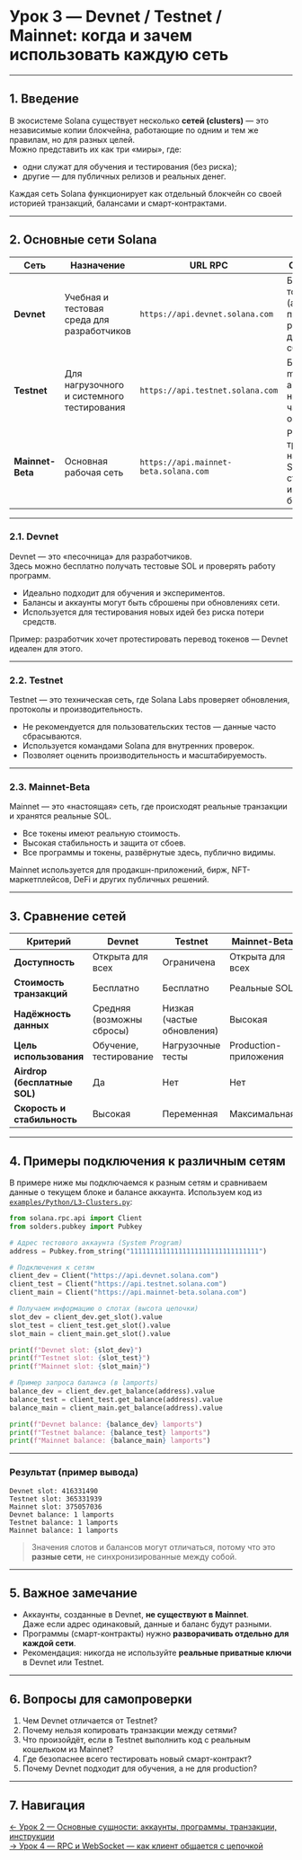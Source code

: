 # Урок 3 — Devnet / Testnet / Mainnet: когда и зачем использовать каждую сеть

---

## 1. Введение

В экосистеме Solana существует несколько **сетей (clusters)** — это независимые копии блокчейна, работающие по одним и тем же правилам, но для разных целей.  
Можно представить их как три «миры», где:
- одни служат для обучения и тестирования (без риска);
- другие — для публичных релизов и реальных денег.

Каждая сеть Solana функционирует как отдельный блокчейн со своей историей транзакций, балансами и смарт-контрактами.

---

## 2. Основные сети Solana

| Сеть | Назначение | URL RPC | Особенности |
|------|-------------|---------|--------------|
| **Devnet** | Учебная и тестовая среда для разработчиков | `https://api.devnet.solana.com` | Бесплатные токены (airdrop), простая регистрация, данные могут сбрасываться. |
| **Testnet** | Для нагрузочного и системного тестирования | `https://api.testnet.solana.com` | Близка к mainnet, без airdrop, нестабильна, часто обновляется. |
| **Mainnet-Beta** | Основная рабочая сеть | `https://api.mainnet-beta.solana.com` | Реальные транзакции, настоящие SOL, стабильность и безопасность. |

---

### 2.1. Devnet

Devnet — это «песочница» для разработчиков.  
Здесь можно бесплатно получать тестовые SOL и проверять работу программ.

- Идеально подходит для обучения и экспериментов.
- Балансы и аккаунты могут быть сброшены при обновлениях сети.
- Используется для тестирования новых идей без риска потери средств.

Пример: разработчик хочет протестировать перевод токенов — Devnet идеален для этого.

---

### 2.2. Testnet

Testnet — это техническая сеть, где Solana Labs проверяет обновления, протоколы и производительность.

- Не рекомендуется для пользовательских тестов — данные часто сбрасываются.
- Используется командами Solana для внутренних проверок.
- Позволяет оценить производительность и масштабируемость.

---

### 2.3. Mainnet-Beta

Mainnet — это «настоящая» сеть, где происходят реальные транзакции и хранятся реальные SOL.

- Все токены имеют реальную стоимость.
- Высокая стабильность и защита от сбоев.
- Все программы и токены, развёрнутые здесь, публично видимы.

Mainnet используется для продакшн-приложений, бирж, NFT-маркетплейсов, DeFi и других публичных решений.

---

## 3. Сравнение сетей

| Критерий | Devnet | Testnet | Mainnet-Beta |
|-----------|---------|----------|---------------|
| **Доступность** | Открыта для всех | Ограничена | Открыта для всех |
| **Стоимость транзакций** | Бесплатно | Бесплатно | Реальные SOL |
| **Надёжность данных** | Средняя (возможны сбросы) | Низкая (частые обновления) | Высокая |
| **Цель использования** | Обучение, тестирование | Нагрузочные тесты | Production-приложения |
| **Airdrop (бесплатные SOL)** | Да | Нет | Нет |
| **Скорость и стабильность** | Высокая | Переменная | Максимальная |

---

## 4. Примеры подключения к различным сетям

В примере ниже мы подключаемся к разным сетям и сравниваем данные о текущем блоке и балансе аккаунта.
Используем код из [`examples/Python/L3-Clusters.py`](../examples/Python/L3-Clusters.py):
```python
from solana.rpc.api import Client
from solders.pubkey import Pubkey

# Адрес тестового аккаунта (System Program)
address = Pubkey.from_string("11111111111111111111111111111111")

# Подключения к сетям
client_dev = Client("https://api.devnet.solana.com")
client_test = Client("https://api.testnet.solana.com")
client_main = Client("https://api.mainnet-beta.solana.com")

# Получаем информацию о слотах (высота цепочки)
slot_dev = client_dev.get_slot().value
slot_test = client_test.get_slot().value
slot_main = client_main.get_slot().value

print(f"Devnet slot: {slot_dev}")
print(f"Testnet slot: {slot_test}")
print(f"Mainnet slot: {slot_main}")

# Пример запроса баланса (в lamports)
balance_dev = client_dev.get_balance(address).value
balance_test = client_test.get_balance(address).value
balance_main = client_main.get_balance(address).value

print(f"Devnet balance: {balance_dev} lamports")
print(f"Testnet balance: {balance_test} lamports")
print(f"Mainnet balance: {balance_main} lamports")
```

---

### Результат (пример вывода)
```
Devnet slot: 416331490
Testnet slot: 365331939
Mainnet slot: 375057036
Devnet balance: 1 lamports
Testnet balance: 1 lamports
Mainnet balance: 1 lamports
```

> Значения слотов и балансов могут отличаться, потому что это **разные сети**, не синхронизированные между собой.

---

## 5. Важное замечание

- Аккаунты, созданные в Devnet, **не существуют в Mainnet**.  
  Даже если адрес одинаковый, данные и баланс будут разными.
- Программы (смарт-контракты) нужно **разворачивать отдельно для каждой сети**.
- Рекомендация: никогда не используйте **реальные приватные ключи** в Devnet или Testnet.

---

## 6. Вопросы для самопроверки

1. Чем Devnet отличается от Testnet?
2. Почему нельзя копировать транзакции между сетями?
3. Что произойдёт, если в Testnet выполнить код с реальным кошельком из Mainnet?
4. Где безопаснее всего тестировать новый смарт-контракт?
5. Почему Devnet подходит для обучения, а не для production?

---

## 7. Навигация

[← Урок 2 — Основные сущности: аккаунты, программы, транзакции, инструкции](Lesson_2.md)  
[→ Урок 4 — RPC и WebSocket — как клиент общается с цепочкой](Lesson_4.md)

